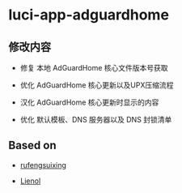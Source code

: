 # luci-app-adguardhome

## 修改内容

   - 修复 本地 AdGuardHome 核心文件版本号获取

   - 优化 AdGuardHome 核心更新以及UPX压缩流程

   - 汉化 AdGuardHome 核心更新时显示的内容

   - 优化 默认模板、DNS 服务器以及 DNS 封锁清单

## Based on

   - [rufengsuixing](https://github.com/rufengsuixing/luci-app-adguardhome)
   
   - [Lienol](https://github.com/Lienol)
